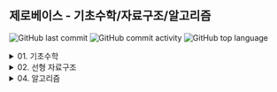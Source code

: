 ## 제로베이스 - 기초수학/자료구조/알고리즘

![GitHub last commit](https://img.shields.io/github/last-commit/hee-ju-kim/zerobase_data_strucure_algorithm)
![GitHub commit activity](https://img.shields.io/github/commit-activity/m/hee-ju-kim/zerobase_data_strucure_algorithm)
![GitHub top language](https://img.shields.io/github/languages/top/hee-ju-kim/zerobase_data_strucure_algorithm?color=yellow&logo=Java)

<details>
  <summary>01. 기초수학</summary>
  
  | No | 강의명 | 내용 | 날짜 |
  | -- | ---------------------------------- |------------------------------------------|-------|
  | 1  | [집합](https://github.com/hee-ju-kim/zerobase_data_strucure_algorithm/tree/main/01_BasicMathematics/01_%EC%A7%91%ED%95%A9) |교집합, 합집합, 차집합|20240913|
  | 2  | [경우의 수](https://github.com/hee-ju-kim/zerobase_data_strucure_algorithm/tree/main/01_BasicMathematics/02_%EA%B2%BD%EC%9A%B0%EC%9D%98%20%EC%88%98) |합의 법칙, 곱의 법칙|20240922|
  | 3  | [순열](https://github.com/hee-ju-kim/zerobase_data_strucure_algorithm/tree/main/01_BasicMathematics/03_%EC%88%9C%EC%97%B4) |팩토리얼, 순열, 중복순열, 원순열|20240922|
  | 4  | [조합](https://github.com/hee-ju-kim/zerobase_data_strucure_algorithm/tree/main/01_BasicMathematics/04_%EC%A1%B0%ED%95%A9) |조합, 중복조합|20240922|
  | 5  | [지수와 로그](https://github.com/hee-ju-kim/zerobase_data_strucure_algorithm/tree/main/01_BasicMathematics/05_%EC%A7%80%EC%88%98%EC%99%80%20%EB%A1%9C%EA%B7%B8) |제곱, 제곱근, 로그|20240922|
  | 6  | [점화식과 재귀함수](https://github.com/hee-ju-kim/zerobase_data_strucure_algorithm/tree/main/01_BasicMathematics/06_%EC%A0%90%ED%99%94%EC%8B%9D%EA%B3%BC%20%EC%9E%AC%EA%B7%80%ED%95%A8%EC%88%98) |재귀함수 - 팩토리얼, 최대공약수 구하기|20240924|
 
</details>

<details>
  <summary>02. 선형 자료구조</summary>
  
  | No | 강의명 | 내용 | 날짜 |
  | -- | ---------------------------------- |------------------------------------------|-------|
  | 1  | [Array](https://github.com/hee-ju-kim/zerobase_data_strucure_algorithm/tree/main/02_Linear/Array) |배열 장단점 및 문제 풀이|20241016|
  | 2  | [LinkedList](https://github.com/hee-ju-kim/zerobase_data_strucure_algorithm/blob/main/02_Linear/LinkedList/src/readme.md) |LinkedList 장단점 |20241018|
  | 3  | [Stack](https://github.com/hee-ju-kim/zerobase_data_strucure_algorithm/blob/main/02_Linear/Stack/src/readme.md) | Stack 장단점 |20241018|
  | 3 - 1  | [Stack](https://github.com/hee-ju-kim/zerobase_data_strucure_algorithm/blob/main/02_Linear/Stack/src/readme.md) | Stack 연습문제 |20241021|
  | 4  | [Queue](https://github.com/hee-ju-kim/zerobase_data_strucure_algorithm/blob/main/02_Linear/Queue/src/readme.md) | Queue 장단점 및 문제풀이 |20241021|
  | 5  | [Deaue](https://github.com/hee-ju-kim/zerobase_data_strucure_algorithm/blob/main/02_Linear/Deque/src/readme.md) | Deque 장단점 |20241021|
  | 6  | [LinkedList](https://github.com/hee-ju-kim/zerobase_data_strucure_algorithm/tree/main/02_Linear/LinkedList/src/readme.md) | LinkedList 장단점 및 문제풀이 |20241202|
 
</details>

<details>
  <summary>04. 알고리즘</summary>
  
  | No | 강의명 | 내용 | 날짜 |
  | -- | ---------------------------------- |------------------------------------------|-------|
  | 1  | [정렬](https://github.com/hee-ju-kim/zerobase_data_strucure_algorithm/tree/main/04_Algorithm/Sorting)| 버블, 삽입, 선택, 합병, 힙, 퀵정렬 | 20241126 |
</details>




